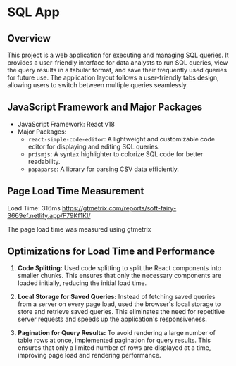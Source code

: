 # SQL App

## Overview

This project is a web application for executing and managing SQL queries. It provides a user-friendly interface for data analysts to run SQL queries, view the query results in a tabular format, and save their frequently used queries for future use. The application layout follows a user-friendly tabs design, allowing users to switch between multiple queries seamlessly.

## JavaScript Framework and Major Packages

- JavaScript Framework: React v18
- Major Packages:
  - `react-simple-code-editor`: A lightweight and customizable code editor for displaying and editing SQL queries.
  - `prismjs`: A syntax highlighter to colorize SQL code for better readability.
  - `papaparse`: A library for parsing CSV data efficiently.

## Page Load Time Measurement

Load Time: 316ms
https://gtmetrix.com/reports/soft-fairy-3669ef.netlify.app/F79Kf1KI/

The page load time was measured using gtmetrix

## Optimizations for Load Time and Performance

1. **Code Splitting:** Used code splitting to split the React components into smaller chunks. This ensures that only the necessary components are loaded initially, reducing the initial load time.

2. **Local Storage for Saved Queries:** Instead of fetching saved queries from a server on every page load, used the browser's local storage to store and retrieve saved queries. This eliminates the need for repetitive server requests and speeds up the application's responsiveness.

3. **Pagination for Query Results:** To avoid rendering a large number of table rows at once, implemented pagination for query results. This ensures that only a limited number of rows are displayed at a time, improving page load and rendering performance.
